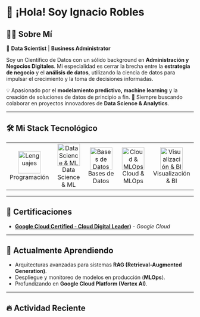 # 👋 ¡Hola! Soy Ignacio Robles

## 🧑‍💻 Sobre Mí
🎯 **Data Scientist** | **Business Administrator**

Soy un Científico de Datos con un sólido background en **Administración y Negocios Digitales**. Mi especialidad es cerrar la brecha entre la **estrategia de negocio** y el **análisis de datos**, utilizando la ciencia de datos para impulsar el crecimiento y la toma de decisiones informadas.

💡 Apasionado por el **modelamiento predictivo, machine learning** y la creación de soluciones de datos de principio a fin.
🚀 Siempre buscando colaborar en proyectos innovadores de **Data Science & Analytics**.

---

## 🛠️ Mi Stack Tecnológico

<table>
  <tr>
    <td align="center" width="120">
      <a href="#-programación-y-consultas">
        <img src="https://skillicons.dev/icons?i=python,sql" width="60" height="60" alt="Lenguajes" />
      </a>
      <br>Programación
    </td>
    <td align="center" width="120">
      <a href="#-data-science--machine-learning">
        <img src="https://skillicons.dev/icons?i=pandas,numpy,scikitlearn,tensorflow,huggingface" width="60" height="60" alt="Data Science & ML" />
      </a>
      <br>Data Science & ML
    </td>
    <td align="center" width="120">
      <a href="#-bases-de-datos--data-warehousing">
        <img src="https://skillicons.dev/icons?i=postgres,gcp" width="60" height="60" alt="Bases de Datos" />
      </a>
      <br>Bases de Datos
    </td>
    <td align="center" width="120">
      <a href="#-cloud--mlops">
        <img src="https://skillicons.dev/icons?i=docker,git,github,fastapi" width="60" height="60" alt="Cloud & MLOps" />
      </a>
      <br>Cloud & MLOps
    </td>
     <td align="center" width="120">
      <a href="#-visualización--bi">
        <img src="https://skillicons.dev/icons?i=seaborn,plotly,powerbi" width="60" height="60" alt="Visualización & BI" />
      </a>
      <br>Visualización & BI
    </td>
  </tr>
</table>

---

## 📜 Certificaciones

- **[Google Cloud Certified - Cloud Digital Leader](https://www.credly.com/users/ignacio-robles.5e1ec43d))** - *Google Cloud*
---

## 🌱 Actualmente Aprendiendo
- Arquitecturas avanzadas para sistemas **RAG (Retrieval-Augmented Generation)**.
- Despliegue y monitoreo de modelos en producción (**MLOps**).
- Profundizando en **Google Cloud Platform (Vertex AI)**.

---

## 🔥 Actividad Reciente

